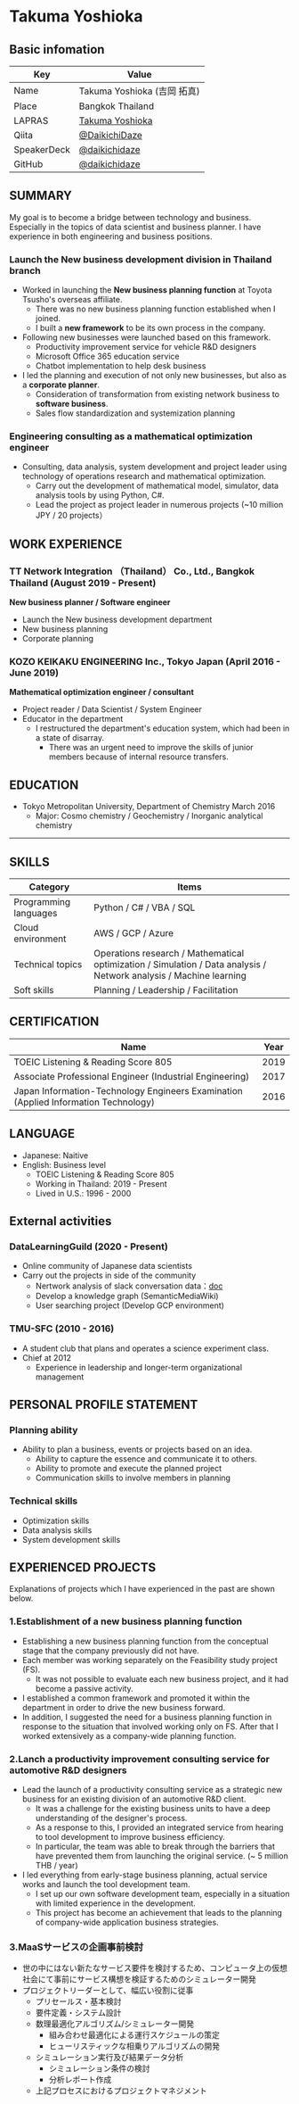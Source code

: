 # Takuma Yoshioka

## Basic infomation
|Key|Value|
|---|-----|
|Name|Takuma Yoshioka (吉岡 拓真)|
|Place|Bangkok Thailand|
|LAPRAS|[Takuma Yoshioka](https://lapras.com/public/5AXIKYW)
|Qiita|[@DaikichiDaze](https://qiita.com/DaikichiDaze)|
|SpeakerDeck|[@daikichidaze](https://speakerdeck.com/daikichidaze)|
|GitHub|[@daikichidaze](https://github.com/daikichidaze)|

## SUMMARY
My goal is to become a bridge between technology and business. Especially in the topics of data scientist and business planner. I have experience in both engineering and business positions.


### Launch the New business development division in Thailand branch
- Worked in launching the **New business planning function** at Toyota Tsusho's overseas affiliate.
  - There was no new business planning function established when I joined.
  - I built a **new framework** to be its own process in the company.
- Following new businesses were launched based on this framework.
  - Productivity improvement service for vehicle R&D designers
  - Microsoft Office 365 education service
  - Chatbot implementation to help desk business
- I led the planning and execution of not only new businesses, but also as a **corporate planner**.
  - Consideration of transformation from existing network business to **software business**.
  - Sales flow standardization and systemization planning

### Engineering consulting as a mathematical optimization engineer
- Consulting, data analysis, system development and project leader using technology of operations research and mathematical optimization.
  - Carry out the development of mathematical model, simulator, data analysis tools by using Python, C#.
  - Lead the project as project leader in numerous projects (~10 million JPY / 20 projects）


## WORK EXPERIENCE
### TT Network Integration （Thailand） Co., Ltd.,    Bangkok Thailand (August 2019 - Present)
**New business planner / Software engineer**
- Launch the New business development department
- New business planning
- Corporate planning

### KOZO KEIKAKU ENGINEERING Inc.,    Tokyo Japan (April 2016 - June 2019)
**Mathematical optimization engineer / consultant**
- Project reader / Data Scientist / System Engineer
- Educator in the department
  - I restructured the department's education system, which had been in a state of disarray.
    - There was an urgent need to improve the skills of junior members because of internal resource transfers.

## EDUCATION
- Tokyo Metropolitan University, Department of Chemistry    March 2016
  - Major: Cosmo chemistry / Geochemistry / Inorganic analytical chemistry

---

## SKILLS
|Category|Items|
|--------|-----|
|Programming languages|Python / C# / VBA / SQL|
|Cloud environment|AWS / GCP / Azure|
|Technical topics|Operations research / Mathematical optimization / Simulation / Data analysis / Network analysis / Machine learning|
|Soft skills|Planning / Leadership / Facilitation|

## CERTIFICATION
|Name|Year|
|------|------|
|TOEIC Listening & Reading Score 805|2019|
|Associate Professional Engineer (Industrial Engineering)|2017|
|Japan Information-Technology Engineers Examination (Applied Information Technology)|2016|

## LANGUAGE
- Japanese: Naitive
- English: Business level
  - TOEIC Listening & Reading Score 805
  - Working in Thailand: 2019 - Present
  - Lived in U.S.: 1996 - 2000

## External activities
### DataLearningGuild (2020 - Present)
- Online community of Japanese data scientists
- Carry out the projects in side of the community
  - Nertwork analysis of slack conversation data：[doc](https://speakerdeck.com/daikichidaze/slacknetutowakufen-xi)
  - Develop a knowledge graph (SemanticMediaWiki)
  - User searching project (Develop GCP environment)

### TMU-SFC (2010 - 2016)
- A student club that plans and operates a science experiment class.
- Chief at 2012
  - Experience in leadership and longer-term organizational management

## PERSONAL PROFILE STATEMENT
### Planning ability
- Ability to plan a business, events or projects based on an idea.
  - Ability to capture the essence and communicate it to others.
  - Ability to promote and execute the planned project
  - Communication skills to involve members in planning
### Technical skills
- Optimization skills
- Data analysis skills
- System development skills

## EXPERIENCED PROJECTS
Explanations of projects which I have experienced in the past are shown below.

### 1.Establishment of a new business planning function
- Establishing a new business planning function from the conceptual stage that the company previously did not have.
- Each member was working separately on the Feasibility study project (FS).
  - It was not possible to evaluate each new business project, and it had become a passive activity.
- I established a common framework and promoted it within the department in order to drive the new business forward.
- In addition, I suggested the need for a business planning function in response to the situation that involved working only on FS. After that I worked extensively as a company-wide planning function.

### 2.Lanch a productivity improvement consulting service for automotive R&D designers
- Lead the launch of a productivity consulting service as a strategic new business for an existing division of an automotive R&D client.
  - It was a challenge for the existing business units to have a deep understanding of the designer's process.
  - As a response to this, I provided an integrated service from hearing to tool development to improve business efficiency.
  - In particular, the team was able to break through the barriers that have prevented them from launching the original service. (~ 5 million THB / year)
- I led everything from early-stage business planning, actual service works and launch the tool development team.
  - I set up our own software development team, especially in a situation with limited experience in the development.
  - This project has become an achievement that leads to the planning of company-wide application business strategies.

### 3.MaaSサービスの企画事前検討
- 世の中にはない新たなサービス要件を検討するため、コンピュータ上の仮想社会にて事前にサービス構想を検証するためのシミュレーター開発
- プロジェクトリーダーとして、幅広い役割に従事
  - プリセールス・基本検討
  - 要件定義・システム設計
  - 数理最適化アルゴリズム/シミュレーター開発
    - 組み合わせ最適化による運行スケジュールの策定
    - ヒューリスティックな相乗りアルゴリズムの開発
  - シミュレーション実行及び結果データ分析
    - シミュレーション条件の検討
    - 分析レポート作成
  - 上記プロセスにおけるプロジェクトマネジメント



